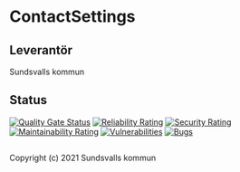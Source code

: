 # ContactSettings

## Leverantör

Sundsvalls kommun

## Status

[![Quality Gate Status](https://sonarcloud.io/api/project_badges/measure?project=Sundsvallskommun_api-service-contactsettings&metric=alert_status)](https://sonarcloud.io/summary/overall?id=Sundsvallskommun_api-service-contactsettings)
[![Reliability Rating](https://sonarcloud.io/api/project_badges/measure?project=Sundsvallskommun_api-service-contactsettings&metric=reliability_rating)](https://sonarcloud.io/summary/overall?id=Sundsvallskommun_api-service-contactsettings)
[![Security Rating](https://sonarcloud.io/api/project_badges/measure?project=Sundsvallskommun_api-service-contactsettings&metric=security_rating)](https://sonarcloud.io/summary/overall?id=Sundsvallskommun_api-service-contactsettings)
[![Maintainability Rating](https://sonarcloud.io/api/project_badges/measure?project=Sundsvallskommun_api-service-contactsettings&metric=sqale_rating)](https://sonarcloud.io/summary/overall?id=Sundsvallskommun_api-service-contactsettings)
[![Vulnerabilities](https://sonarcloud.io/api/project_badges/measure?project=Sundsvallskommun_api-service-contactsettings&metric=vulnerabilities)](https://sonarcloud.io/summary/overall?id=Sundsvallskommun_api-service-contactsettings)
[![Bugs](https://sonarcloud.io/api/project_badges/measure?project=Sundsvallskommun_api-service-contactsettings&metric=bugs)](https://sonarcloud.io/summary/overall?id=Sundsvallskommun_api-service-contactsettings)


## 
Copyright (c) 2021 Sundsvalls kommun
